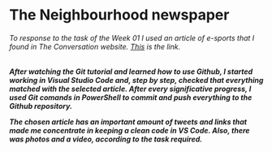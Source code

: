 # The Neighbourhood newspaper

###### To response to the task of the Week 01 I used an article of e-sports that I found in The Conversation website.  [This](https://theconversation.com/esports-could-be-quietly-spawning-a-whole-new-generation-of-problem-gamblers-147124) is the link.

***After watching the Git tutorial and learned how to use Github, I started working in Visual 
Studio Code and, step by step, checked that everything matched with the selected article. 
After every significative progress, I used Git comands in PowerShell to commit and push everything to the Github repository.***

***The chosen article has an important amount of tweets and links that made me concentrate in keeping 
a clean code in VS Code. Also, there was photos and a video, according to the task required.***
